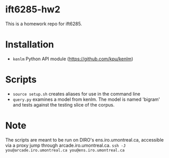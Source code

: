 # ift6285-hw2
This is a homework repo for ift6285.

# Installation
* `kenlm` Python API module (https://github.com/kpu/kenlm)

# Scripts
* `source setup.sh` creates aliases for use in the command line
* `query.py` examines a model from kenlm. The model is named 'bigram' and tests against the testing slice of the corpus.

# Note
The scripts are meant to be run on DIRO's ens.iro.umontreal.ca, accessible via a proxy jump through arcade.iro.umontreal.ca.
`ssh -J you@arcade.iro.umontreal.ca you@ens.iro.umontreal.ca`
